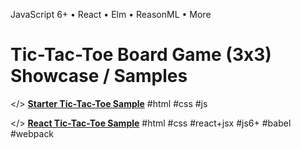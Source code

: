 
JavaScript 6+ • React • Elm • ReasonML • More

# Tic-Tac-Toe Board Game (3x3) Showcase / Samples

</> [**Starter Tic-Tac-Toe Sample**](starter)  #html #css #js

</> [**React Tic-Tac-Toe Sample**](react)  #html #css #react+jsx #js6+ #babel #webpack
